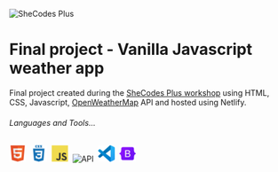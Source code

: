 <img src="https://www.shecodes.io/assets/products/logos/plus-444a26c5fb7bcf6ef1a759daab7efdeaf3df51bf833d35521d5c98d12217487c.png" title="SheCodes Plus" alt="SheCodes Plus" width="200" height="50"/>&nbsp;

# Final project - Vanilla Javascript weather app 

Final project created during the [SheCodes Plus workshop](https://www.shecodes.io/plus) using HTML, CSS, Javascript, [OpenWeatherMap](https://openweathermap.org/) API and hosted using Netlify. 

###### Languages and Tools... 

  <img src="https://github.com/devicons/devicon/blob/master/icons/html5/html5-original.svg" title="HTML5" alt="HTML" width="30" height="30"/>&nbsp;
  <img src="https://github.com/devicons/devicon/blob/master/icons/css3/css3-plain-wordmark.svg"  title="CSS3" alt="CSS" width="30" height="30"/>&nbsp;
  <img src="https://github.com/devicons/devicon/blob/master/icons/javascript/javascript-original.svg" title="JavaScript" alt="JavaScript" width="30" height="30"/>&nbsp;
   <img src="https://www.shecodes.io/assets/logos/technologies/api-2c51a0e435d71436f197dbc33a1c52716491a482f87c9d229504bbeada6a516c.png" title="API" alt="API" width="30" height="30"/>&nbsp;
  <img src="https://github.com/devicons/devicon/blob/master/icons/vscode/vscode-original.svg" title="VSCode" alt="VSCode" width="30" height="30"/>&nbsp;
  <img src="https://github.com/devicons/devicon/blob/master/icons/bootstrap/bootstrap-original.svg" title="Bootstrap" alt="Bootstrap" width="30" height="30"/>&nbsp;
  
